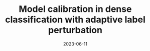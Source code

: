 ---
title: "Model calibration in dense classification with adaptive label perturbation"
collection: publications
category: conferences
permalink: /publication/2023-iccv
excerpt: 'This paper is about tackling model calibration problem in dense classification tasks with label perturbation techniques.'
date: 2023-06-11
venue: 'ICCV 2023'
paperurl: 'http://openaccess.thecvf.com/content/ICCV2023/papers/Liu_Model_Calibration_in_Dense_Classification_with_Adaptive_Label_Perturbation_ICCV_2023_paper.pdf'
bibtexurl: 'http://academicpages.github.io/files/iccv2023.bib'
---